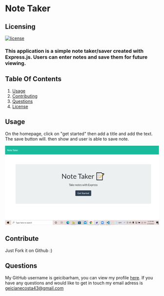  
# Note Taker 

## Licensing

[![license](https://img.shields.io/badge/license-MIT-success)](https://opensource.org/licenses/MIT)


### This application is a simple note taker/saver created with Express.js. Users can enter notes and save them for future viewing.
    
## Table Of Contents


1. [Usage](#usage)
2. [Contributing](#contributing)
3. [Questions](#questions)
3. [License](#license)
    

    
## Usage
    
On the homepage, click on "get started" then add a title and add the text. The save button will. then show and user is able to save note.

![alt-text](https://github.com/geicibarham/Note_Taker/blob/main/screenshot/Screenshot%20(64).png)

    
## Contribute
    
Just Fork it on Github :)
    
## Questions 
    
My GitHub username is geicibarham, you can view my profile [here](https://github.com/geicibarham/).
If you have any questions and would like to get in touch my email adress is geicianecosta43@gmail.com
    
    
  
        
